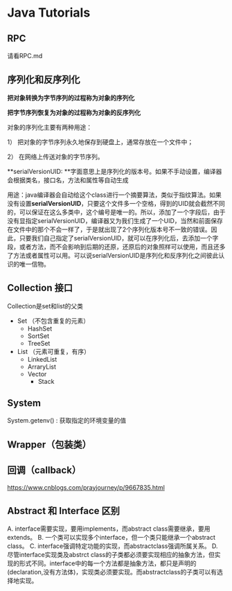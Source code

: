 # Java Tutorials



## RPC

请看RPC.md







## 序列化和反序列化

**把对象转换为字节序列的过程称为对象的序列化**

**把字节序列恢复为对象的过程称为对象的反序列化**

对象的序列化主要有两种用途：

1） 把对象的字节序列永久地保存到硬盘上，通常存放在一个文件中；

2） 在网络上传送对象的字节序列。



**serialVersionUID: **字面意思上是序列化的版本号。如果不手动设置，编译器会根据类名，接口名，方法和属性等自动生成

用途：java编译器会自动给这个class进行一个摘要算法，类似于指纹算法。如果没有设置**serialVersionUID**，只要这个文件多一个空格，得到的UID就会截然不同的，可以保证在这么多类中，这个编号是唯一的。所以，添加了一个字段后，由于没有显指定serialVersionUID，编译器又为我们生成了一个UID，当然和前面保存在文件中的那个不会一样了，于是就出现了2个序列化版本号不一致的错误。因此，只要我们自己指定了serialVersionUID，就可以在序列化后，去添加一个字段，或者方法，而不会影响到后期的还原，还原后的对象照样可以使用，而且还多了方法或者属性可以用。可以说serialVersionUID是序列化和反序列化之间彼此认识的唯一信物。





## Collection 接口

Collection是set和list的父类

- Set （不包含重复的元素）
  - HashSet
  - SortSet
  - TreeSet
- List （元素可重复，有序）
  - LinkedList
  - ArraryList
  - Vector
    - Stack



## System

System.getenv() : 获取指定的环境变量的值



## Wrapper（包装类）



## 回调（callback）

https://www.cnblogs.com/prayjourney/p/9667835.html



## Abstract 和 Interface 区别

A. interface需要实现，要用implements，而abstract class需要继承，要用extends。
B. 一个类可以实现多个interface，但一个类只能继承一个abstract class。
C. interface强调特定功能的实现，而abstractclass强调所属关系。
D. 尽管interface实现类及abstrct class的子类都必须要实现相应的抽象方法，但实现的形式不同。interface中的每一个方法都是抽象方法，都只是声明的(declaration,没有方法体)，实现类必须要实现。而abstractclass的子类可以有选择地实现。

